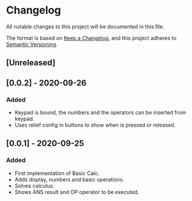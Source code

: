 # Changelog
All notable changes to this project will be documented in this file.

The format is based on [Keep a Changelog](https://keepachangelog.com/en/1.0.0/),
and this project adheres to [Semantic Versioning](https://semver.org/spec/v2.0.0.html).

## [Unreleased]

## [0.0.2] - 2020-09-26
### Added
- Keypad is bound, the numbers and the operators can be inserted from keypad.
- Uses relief config in buttons to show when is pressed or released.

## [0.0.1] - 2020-09-25
### Added
- First implementation of Basic Calc.
- Adds display, numbers and basic operations.
- Solves calculus.
- Shows ANS result and OP operator to be executed.
